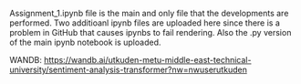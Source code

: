 Assignment_1.ipynb file is the main and only file that the developments are performed. Two additioanl ipynb files are uploaded here since there is a problem in GitHub that causes ipynbs to fail rendering. Also the .py version of the main ipynb notebook is uploaded.

WANDB: https://wandb.ai/utkuden-metu-middle-east-technical-university/sentiment-analysis-transformer?nw=nwuserutkuden
